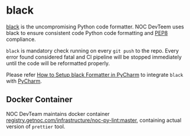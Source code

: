 # black

[black](https://github.com/psf/black) is the uncompromising Python code formatter.
NOC DevTeem uses black to ensure consistent code Python code formatting and
[PEP8](https://www.python.org/dev/peps/pep-0008/) compliance.

`black` is mandatory check running on every `git push` to the repo.
Every error found considered fatal and CI pipeline will be stopped
immediately until the code will be reformatted properly.

Please refer [How to Setup black Formatter in PyCharm](howto-setup-black-in-pycharm.md)
to integrate `black` with [PyCharm](pycharm.md).

## Docker Container

NOC DevTeam maintains docker container
[registry.getnoc.com/infrastructure/noc-py-lint:master](https://code.getnoc.com/infrastructure/noc-py-lint/container_registry),
containing actual version of `prettier` tool.
